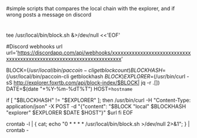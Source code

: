 #simple scripts that compares the local chain with the explorer, and if wrong posts a message on discord
#

tee /usr/local/bin/block.sh  &>/dev/null <<'EOF'

#Discord webhooks url
url='https://discordapp.com/api/webhooks/xxxxxxxxxxxxxxxxxxxxxxxxxxxxxxxxxxxxxxxxxxxxxxxxxxxxxxxxxxxxxxxxxxxxx'

BLOCK=$(/usr/local/bin/paccoin-cli getblockcount)
BLOCKHASH=$(/usr/local/bin/paccoin-cli getblockhash $BLOCK)
EXPLORER=$(/usr/bin/curl -sS http://explorer.foxrtb.com/api/block-index/$BLOCK| jq -r .[])
DATE=$(date "+%Y-%m-%dT%T")
HOST=`hostname`


if [ "$BLOCKHASH" != "$EXPLORER" ]; then
  /usr/bin/curl -H "Content-Type: application/json" -X POST -d "{\"content\": \"$BLOCK "local" $BLOCKHASH "explorer" $EXPLORER  $DATE   $HOST\"}" $url
fi
EOF


crontab -l | { cat; echo "0 * * * * /usr/local/bin/block.sh >/dev/null 2>&1"; } | crontab -
